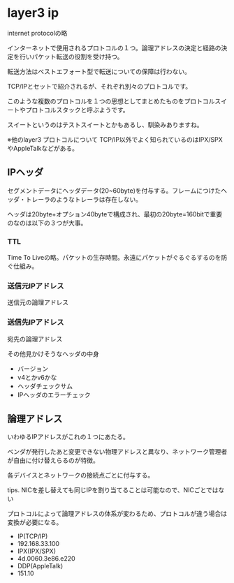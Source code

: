 # layer3 ip
internet protocolの略

インターネットで使用されるプロトコルの１つ。論理アドレスの決定と経路の決定を行いパケット転送の役割を受け持つ。

転送方法はベストエフォート型で転送についての保障は行わない。

TCP/IPとセットで紹介されるが、それぞれ別々のプロトコルです。

このような複数のプロトコルを１つの思想としてまとめたものをプロトコルスイートやプロトコルスタックと呼ぶようです。

スイートというのはテストスイートとかもあるし、馴染みありますね。

※他のlayer3 プロトコルについて
TCP/IP以外でよく知られているのはIPX/SPXやAppleTalkなどがある。


## IPヘッダ
セグメントデータにヘッダデータ(20~60byte)を付与する。フレームにつけたヘッダ・トレーラのようなトレーラは存在しない。

ヘッダは20byte+オプション40byteで構成され、最初の20byte=160bitで重要のなのは以下の３つが大事。

### TTL
Time To Liveの略。パケットの生存時間。永遠にパケットがぐるぐるするのを防ぐ仕組み。

### 送信元IPアドレス
送信元の論理アドレス

### 送信先IPアドレス
宛先の論理アドレス

その他見かけそうなヘッダの中身

* バージョン
 * v4とかv6かな
* ヘッダチェックサム
 * IPヘッダのエラーチェック

## 論理アドレス
いわゆるIPアドレスがこれの１つにあたる。

ベンダが発行したあと変更できない物理アドレスと異なり、ネットワーク管理者が自由に付け替えらるのが特徴。

各デバイスとネットワークの接続点ごとに付与する。

tips. NICを差し替えても同じIPを割り当てることは可能なので、NICごとではない

プロトコルによって論理アドレスの体系が変わるため、プロトコルが違う場合は変換が必要になる。

* IP(TCP/IP)
 * 192.168.33.100
* IPX(IPX/SPX)
 * 4d.0060.3e86.e220
* DDP(AppleTalk)
 * 151.10
